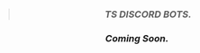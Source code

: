 > ### <p align="center"> ***TS DISCORD BOTS.*** </p> 
  ### <p align="center"> *Coming Soon.* </p> 

